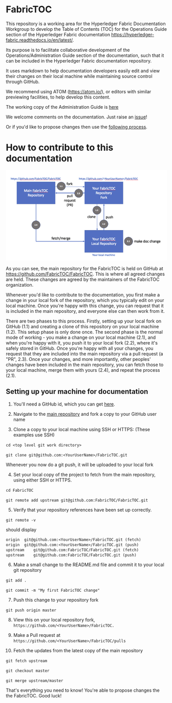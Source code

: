 # FabricTOC

This repository is a working area for the Hyperledger Fabric Documentation Workgroup to develop the Table of Contents (TOC) for the Operations Guide section of the Hyperledger Fabric documentation https://hyperledger-fabric.readthedocs.io/en/latest/.

Its purpose is to facilitate collaborative development of the Operations/Administration Guide section of the documentation, such that it can be included in the Hyperledger Fabric documentation repository.

It uses markdown to help documentation developers easily edit and view their changes on their local machine while maintaining source control through GitHub.

We recommend using ATOM (https://atom.io/), or editors with similar previewing facilities, to help develop this content.

The working copy of the Administration Guide is [here](./docs/AdminGuide/AdminGuide.md)

We welcome comments on the documentation.  Just raise an [issue](https://github.com/FabricTOC/FabricTOC/issues)!

Or if you'd like to propose changes then use the [following process](#GitHubProcess).

# <a name="GitHubProcess"></a> How to contribute to this documentation

![RepositoryStructure](./docs/RepositoryStructure.png)

As you can see, the main repository for the FabricTOC is held on GitHub at https://github.com/FabricTOC/FabricTOC. This is where all agreed changes are held. These changes are agreed by the maintainers of the FabricTOC organization.  

Whenever you'd like to contribute to the documentation, you first make a change in your local fork of the repository, which you typically edit on your local machine. Once you're happy with this change, you can request that it is included in the main repository, and everyone else can then work from it.

There are two phases to this process. Firstly, setting up your local fork on GitHub (1.1) and creating a clone of this repository on your local machine (1.2). This setup phase is only done once.  The second phase is the normal mode of working - you make a change on your local machine (2.1), and when you're happy with it, you push it to your local fork (2.2), where it's safely stored in GitHub.  Once you're happy with all your changes, you request that they are included into the main repository via a pull request (a "PR", 2.3).  Once your changes, and more importantly, other peoples' changes have been included in the main repository, you can fetch those to your local machine, merge them with yours (2.4), and repeat the process (2.1).  

## <a name="SetUpProcess"></a> Setting up your machine for documentation

1. You'll need a GitHub id, which you can get [here](https://github.com/).

2. Navigate to the [main repository](https://github.com/FabricTOC/FabricTOC) and fork a copy to your GitHub user name

3. Clone a copy to your local machine using SSH or HTTPS: (These examples use SSH)

  `cd <top level git work directory>`

  `git clone git@github.com:<YourUserName>/FabricTOC.git`  

  Whenever you now do a git push, it will be uploaded to your local fork

4. Set your local copy of the project to fetch from the main repository, using either SSH or HTTPS.  

  `cd FabricTOC`

  `git remote add upstream git@github.com:FabricTOC/FabricTOC.git`

5. Verify that your repository references have been set up correctly.

  `git remote -v`

  should display

  ```
origin	git@github.com:<YourUserName>/FabricTOC.git (fetch)
origin	git@github.com:<YourUserName>/FabricTOC.git (push)
upstream	git@github.com:FabricTOC/FabricTOC.git (fetch)
upstream	git@github.com:FabricTOC/FabricTOC.git (push)
  ```

6. Make a small change to the README.md file and commit it to your local git repository

  `git add .`

  `git commit -m "My first FabricTOC change"`

7. Push this change to your repository fork

  `git push origin master`

8. View this on your local repository fork, `https://github.com/<YourUserName>/FabricTOC.`

9. Make a Pull request at `https://github.com/<YourUserName>/FabricTOC/pulls`

10. Fetch the updates from the latest copy of the main repository

  `git fetch upstream`

  `git checkout master`

  `git merge upstream/master`

That's everything you need to know! You're able to propose changes the the FabricTOC.  Good luck!

